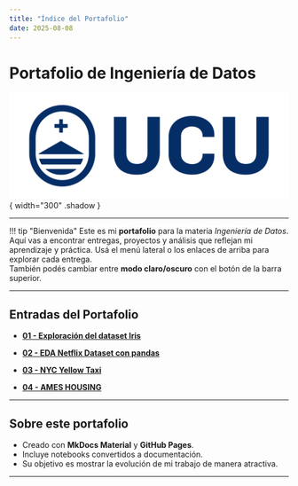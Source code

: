 ```yaml
---
title: "Índice del Portafolio"
date: 2025-08-08
---
```


# Portafolio de Ingeniería de Datos

![Portada](../images/portada.svg){ width="300" .shadow }

---

!!! tip "Bienvenida"
    Este es mi **portafolio** para la materia *Ingeniería de Datos*.  
    Aquí vas a encontrar entregas, proyectos y análisis que reflejan mi aprendizaje y práctica.
    Usá el menú lateral o los enlaces de arriba para explorar cada entrega.  
    También podés cambiar entre **modo claro/oscuro** con el botón de la barra superior.
    
---

## Entradas del Portafolio

- **[01 - Exploración del dataset Iris](entregas/01-primera-entrada.md)**  
  

- **[02 - EDA Netflix Dataset con pandas](entregas/02-segunda-entrega.md)**  
  
- **[03 - NYC Yellow Taxi](entregas/03-tercera-entrega.md)**  
  

- **[04 - AMES HOUSING](entregas/04-cuarta-entrega.md)**  
  
---


## Sobre este portafolio

- Creado con **MkDocs Material** y **GitHub Pages**.  
- Incluye notebooks convertidos a documentación.  
- Su objetivo es mostrar la evolución de mi trabajo de manera atractiva.  

---

    
